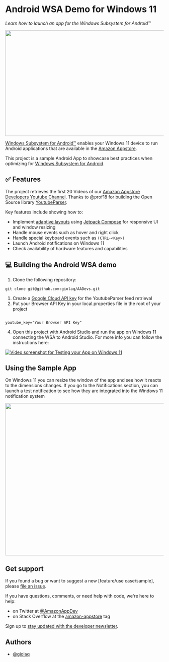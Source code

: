# Android WSA Demo for Windows 11
_Learn how to launch an app for the Windows Subsystem for Android™️_

<img src="https://github.com/giolaq/AADevs/blob/main/gifs/aadevsui.gif" width="640" height="336" />

[Windows Subsystem for Android™️](https://learn.microsoft.com/en-us/windows/android/wsa/) enables your Windows 11 device to run Android applications that are available in the [Amazon Appstore](https://developer.amazon.com/apps-and-games/appstore-on-windows-11).

This project is a sample Android App to showcase best practices when optimizing for [Windows Subsystem for Android](https://learn.microsoft.com/en-us/windows/android/wsa/).


## ✅ Features

The project retrieves the first 20 Videos of our [Amazon Appstore Developers Youtube Channel](https://www.youtube.com/c/AmazonAppstoreDevelopers). Thanks to @prof18 for building the Open Source library [YoutubeParser](https://github.com/prof18/YoutubeParser).

Key features include showing how to:
- Implement [adaptive layouts](https://developer.android.com/jetpack/compose/layouts/adaptive) using [Jetpack Compose](https://developer.android.com/jetpack/compose) for responsive UI and window resizing
- Handle mouse events such as hover and right click
- Handle special keyboard events such as `(CTRL-<Key>)`
- Launch Android notifications on Windows 11
- Check availability of hardware features and capabilities

## 💻 Building the Android WSA demo

1. Clone the following repository:

`git clone git@github.com:giolaq/AADevs.git`

1. Create a [Google Cloud API key](https://cloud.google.com/docs/authentication/api-keys?hl=en&visit_id=638007358010576297-2547601963&rd=1#creating-browser-api-keys) for the YoutubeParser feed retrieval
2. Put your Browser API Key in your local.properties file in the root of your project

```

youtube_key="Your Browser API Key"

```

4. Open this project with Android Studio and run the app on Windows 11 connecting the WSA to Android Studio. For more info you can follow the instructions here:

[![Video screenshot for Testing your App on Windows 11](https://img.youtube.com/vi/z_ehadkRyzY/0.jpg)](https://www.youtube.com/watch?v=z_ehadkRyzY)


## Using the Sample App

On Windows 11 you can resize the window of the app and see how it reacts to the dimensions changes.
If you go to the Notifications section, you can launch a test notification to see how they are integrated into the Windows 11 notification system

<img src="https://github.com/giolaq/AADevs/blob/main/gifs/notifications.gif" width="640" height="484" />

## Get support

If you found a bug or want to suggest a new [feature/use case/sample], please [file an issue](../../issues).

If you have questions, comments, or need help with code, we're here to help:
- on Twitter at [@AmazonAppDev](https://twitter.com/AmazonAppDev)
- on Stack Overflow at the [amazon-appstore](https://stackoverflow.com/questions/tagged/amazon-appstore) tag

Sign up to [stay updated with the developer newsletter](https://m.amazonappservices.com/subscribe-newsletter).

## Authors

- [@giolaq](https://twitter.com/giolaq)